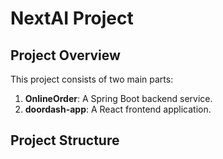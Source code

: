 # NextAI Project

## Project Overview

This project consists of two main parts:

1. **OnlineOrder**: A Spring Boot backend service.
2. **doordash-app**: A React frontend application.

## Project Structure


